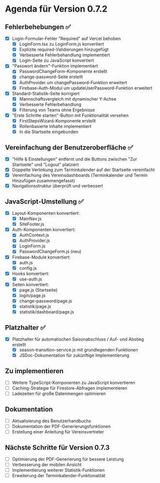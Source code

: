 # Agenda für Version 0.7.2

## Fehlerbehebungen ✅
- [x] Login-Formular-Fehler "Required" auf Vercel behoben
  - [x] LoginForm.tsx zu LoginForm.js konvertiert
  - [x] Explizite required-Validierungen hinzugefügt
  - [x] Verbesserte Fehlerbehandlung implementiert
  - [x] Login-Seite zu JavaScript konvertiert

- [x] "Passwort ändern"-Funktion implementiert
  - [x] PasswordChangeForm-Komponente erstellt
  - [x] change-password-Seite erstellt
  - [x] AuthProvider um changePassword-Funktion erweitert
  - [x] Firebase-Auth-Modul um updateUserPassword-Funktion erweitert

- [x] Standard-Statistik-Seite korrigiert
  - [x] Mannschaftsvergleich mit dynamischer Y-Achse
  - [x] Verbesserte Fehlerbehandlung
  - [x] Filterung von Teams ohne Ergebnisse

- [x] "Erste Schritte starten"-Button mit Funktionalität versehen
  - [x] FirstStepsWizard-Komponente erstellt
  - [x] Rollenbasierte Inhalte implementiert
  - [x] In die Startseite eingebunden

## Vereinfachung der Benutzeroberfläche ✅
- [x] "Hilfe & Einstellungen" entfernt und die Buttons zwischen "Zur Startseite" und "Logout" platziert
- [x] Doppelte Verlinkung zum Terminkalender auf der Startseite vereinfacht
- [x] Vereinfachung des Vereinsdashboards (Terminkalender und Termin Hinzufügen zusammengefasst)
- [x] Navigationsstruktur überprüft und verbessert

## JavaScript-Umstellung ✅
- [x] Layout-Komponenten konvertiert:
  - [x] MainNav.js
  - [x] SiteFooter.js
- [x] Auth-Komponenten konvertiert:
  - [x] AuthContext.js
  - [x] AuthProvider.js
  - [x] LoginForm.js
  - [x] PasswordChangeForm.js (neu)
- [x] Firebase-Module konvertiert:
  - [x] auth.js
  - [x] config.js
- [x] Hooks konvertiert:
  - [x] use-auth.js
- [x] Seiten konvertiert:
  - [x] page.js (Startseite)
  - [x] login/page.js
  - [x] change-password/page.js
  - [x] statistik/page.js
  - [x] statistik/dashboard/page.js

## Platzhalter ✅
- [x] Platzhalter für automatischen Saisonabschluss / Auf- und Abstieg erstellt
  - [x] season-transition-service.js mit grundlegenden Funktionen
  - [x] JSDoc-Dokumentation für zukünftige Implementierung

## Zu implementieren
- [ ] Weitere TypeScript-Komponenten zu JavaScript konvertieren
- [ ] Caching-Strategie für Firestore-Abfragen implementieren
- [ ] Ladezeiten für große Datenmengen optimieren

## Dokumentation
- [ ] Aktualisierung des Benutzerhandbuchs
- [ ] Dokumentation der PDF-Generierungsfunktionen
- [ ] Erstellung einer Anleitung für Vereinsvertreter

## Nächste Schritte für Version 0.7.3
- [ ] Optimierung der PDF-Generierung für bessere Leistung
- [ ] Verbesserung der mobilen Ansicht
- [ ] Implementierung weiterer Statistik-Funktionen
- [ ] Erweiterung der Terminkalender-Funktionalität
